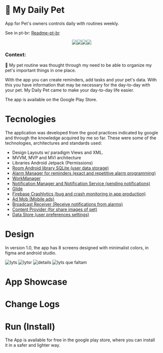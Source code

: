 # 🐶 My Daily Pet
App for Pet's owners controls daily with routines weekly.

See in pt-br: [Readme-pt-br](https://github.com/joaovq/MyDailyPet/blob/main/README-pt-br.md)

<!--Badges for project-->

<p style="display:flex; justify-content:center" width="100%">
  <img src="https://img.shields.io/badge/Kotlin-0095D5?&style=for-the-badge&logo=kotlin&logoColor=white"/>
  <img src="https://img.shields.io/badge/Android-3DDC84?style=for-the-badge&logo=android&logoColor=white"/>
  <img src="https://img.shields.io/badge/Google_Play-414141?style=for-the-badge&logo=google-play&logoColor=white"/>
  <img src="https://img.shields.io/badge/Trello-0052CC?style=for-the-badge&logo=trello&logoColor=white"/>
</p>

### Context: 

📆 My pet routine was thought through my need to be able to organize my pet's important things in one place.

With the app you can create reminders, add tasks and your pet's data. With this you have information that may be necessary for the day-to-day with your pet. My Daily Pet came to make your day-to-day life easier.

The app is available on the Google Play Store.

# Tecnologies
The application was developed from the good practices indicated by google and through the knowledge acquired by me so far.
These were some of the technologies, architectures and standards used:
- Design Layouts w/ paradigm Views and XML.
- MVVM, MVP and MVI architecture
- Libraries Android Jetpack (Permissions)
- [Room Android library SQLite (user data storage)](https://developer.android.com/training/data-storage/room/)
- [Alarm Manager for reminders (exact and repetitive alarm programming)](https://developer.android.com/training/scheduling/alarms)
- [WorkManager](https://developer.android.com/topic/libraries/architecture/workmanager/basics?hl=pt-br)
- [Notification Manager and Notification Service (sending notifications)](https://developer.android.com/develop/ui/views/notifications)
- [Glide](https://bumptech.github.io/glide/)
- [Firebase Crashlytics (bug and crash monitoring in app production)](https://firebase.google.com/)
- [Ad Mob (Mobile ads)](https://admob.google.com/home/)
- [Broadcast Receiver (Receive notifications from alarms)](https://developer.android.com/guide/components/broadcasts)
- [Content Provider (for share images of pet)](https://developer.android.com/guide/topics/providers/content-provider-basics)
- [Data Store (user preferences settings)](https://developer.android.com/topic/libraries/architecture/datastore)


# Design
In version 1.0, the app has 8 screens designed with minimalist colors, in figma and android studio.

![lyts](https://github.com/joaovq/MyDailyPet/assets/101160670/672267cc-0b31-490b-91eb-b5f83476f61c)
![lytsr](https://github.com/joaovq/MyDailyPet/assets/101160670/7a492467-bd6f-48df-aeb6-7d77178ddecd)
![details](https://github.com/joaovq/MyDailyPet/assets/101160670/b18e47c6-8cfb-4d4f-99b9-340f83b78c56)
![lyts que faltam](https://github.com/joaovq/MyDailyPet/assets/101160670/5f7c62fb-6811-4be2-bd50-e7cb8a9e0bbe)


# App Showcase

# Change Logs

# Run (Install)

The App is available for free in the google play store, where you can install it in a safer and lighter way.
